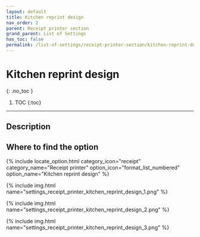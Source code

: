 ```yaml
---
layout: default
title: Kitchen reprint design
nav_order: 2
parent: Receipt printer section
grand_parent: List of Settings
has_toc: false
permalink: /list-of-settings/receipt-printer-section/kitchen-reprint-design
---
```


# Kitchen reprint design
{: .no_toc }

1. TOC
{:toc}

---

## Description


## Where to find the option
{% include locate_option.html category_icon="receipt" category_name="Receipt printer" option_icon="format_list_numbered" option_name="Kitchen reprint design" %}

{% include img.html name="settings_receipt_printer_kitchen_reprint_design_1.png" %}

{% include img.html name="settings_receipt_printer_kitchen_reprint_design_2.png" %}

{% include img.html name="settings_receipt_printer_kitchen_reprint_design_3.png" %}